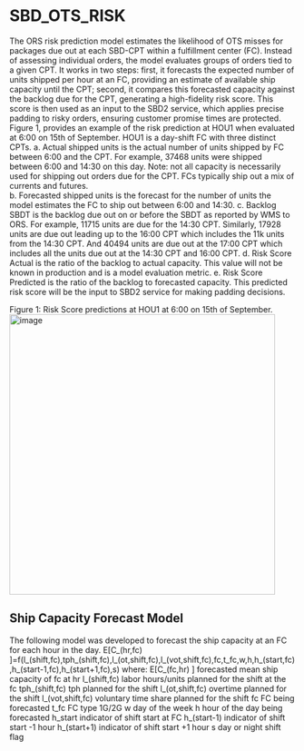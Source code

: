 # SBD_OTS_RISK
The ORS risk prediction model estimates the likelihood of OTS misses for packages due out at each SBD-CPT within a fulfillment center (FC). Instead of assessing individual orders, the model evaluates groups of orders tied to a given CPT. It works in two steps: first, it forecasts the expected number of units shipped per hour at an FC, providing an estimate of available ship capacity until the CPT; second, it compares this forecasted capacity against the backlog due for the CPT, generating a high-fidelity risk score. This score is then used as an input to the SBD2 service, which applies precise padding to risky orders, ensuring customer promise times are protected. 
Figure 1, provides an example of the risk prediction at HOU1 when evaluated at 6:00 on 15th of September. HOU1 is a day-shift FC with three distinct CPTs. 
a.	Actual shipped units is the actual number of units shipped by FC between 6:00 and the CPT. For example, 37468 units were shipped between 6:00 and 14:30 on this day. Note: not all capacity is necessarily used for shipping out orders due for the CPT. FCs typically ship out a mix of currents and futures.  
b.	Forecasted shipped units is the forecast for the number of units the model estimates the FC to ship out between 6:00 and 14:30. 
c.	Backlog SBDT is the backlog due out on or before the SBDT as reported by WMS to ORS. For example, 11715 units are due for the 14:30 CPT. Similarly, 17928 units are due out leading up to the 16:00 CPT which includes the 11k units from the 14:30 CPT. And 40494 units are due out at the 17:00 CPT which includes all the units due out at the 14:30 CPT and 16:00 CPT.
d.	Risk Score Actual is the ratio of the backlog to actual capacity. This value will not be known in production and is a model evaluation metric.
e.	Risk Score Predicted is the ratio of the backlog to forecasted capacity. This predicted risk score will be the input to SBD2 service for making padding decisions.
 
Figure 1: Risk Score predictions at HOU1 at 6:00 on 15th of September.
<img width="468" height="494" alt="image" src="https://github.com/user-attachments/assets/d1810c55-4c23-4dc1-86db-f301e5f493dd" />


## Ship Capacity Forecast Model
The following model was developed to forecast the ship capacity at an FC for each hour in the day.
E[C_(hr,fc) ]=f(l_(shift,fc),tph_(shift,fc),l_(ot,shift,fc),l_(vot,shift,fc),fc,t_fc,w,h,h_(start,fc),h_(start-1,fc),h_(start+1,fc),s)
where:
E[C_(fc,hr) ] forecasted mean ship capacity of fc at hr
l_(shift,fc) labor hours/units planned for the shift at the fc
tph_(shift,fc) tph planned for the shift
l_(ot,shift,fc) overtime planned for the shift
l_(vot,shift,fc) voluntary time share planned for the shift
fc FC being forecasted
t_fc FC type 1G/2G
w day of the week
h hour of the day being forecasted
h_start   indicator of shift start at FC
h_(start-1) indicator of shift start -1 hour
h_(start+1) indicator of shift start +1 hour
s day or night shift flag








